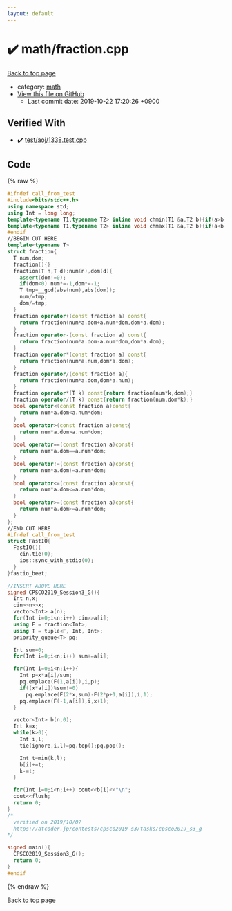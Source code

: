 ```yaml
---
layout: default
---
```


<!-- mathjax config similar to math.stackexchange -->
<script type="text/javascript" async
  src="https://cdnjs.cloudflare.com/ajax/libs/mathjax/2.7.5/MathJax.js?config=TeX-MML-AM_CHTML">
</script>
<script type="text/x-mathjax-config">
  MathJax.Hub.Config({
    TeX: { equationNumbers: { autoNumber: "AMS" }},
    tex2jax: {
      inlineMath: [ ['$','$'] ],
      processEscapes: true
    },
    "HTML-CSS": { matchFontHeight: false },
    displayAlign: "left",
    displayIndent: "2em"
  });
</script>

<script type="text/javascript" src="https://cdnjs.cloudflare.com/ajax/libs/jquery/3.4.1/jquery.min.js"></script>
<script src="https://cdn.jsdelivr.net/npm/jquery-balloon-js@1.1.2/jquery.balloon.min.js" integrity="sha256-ZEYs9VrgAeNuPvs15E39OsyOJaIkXEEt10fzxJ20+2I=" crossorigin="anonymous"></script>
<script type="text/javascript" src="../../assets/js/copy-button.js"></script>
<link rel="stylesheet" href="../../assets/css/copy-button.css" />


# :heavy_check_mark: math/fraction.cpp
<a href="../../index.html">Back to top page</a>

* category: <a href="../../index.html#7e676e9e663beb40fd133f5ee24487c2">math</a>
* <a href="{{ site.github.repository_url }}/blob/master/math/fraction.cpp">View this file on GitHub</a>
    - Last commit date: 2019-10-22 17:20:26 +0900




## Verified With
* :heavy_check_mark: <a href="../../verify/test/aoj/1338.test.cpp.html">test/aoj/1338.test.cpp</a>


## Code
{% raw %}
```cpp
#ifndef call_from_test
#include<bits/stdc++.h>
using namespace std;
using Int = long long;
template<typename T1,typename T2> inline void chmin(T1 &a,T2 b){if(a>b) a=b;}
template<typename T1,typename T2> inline void chmax(T1 &a,T2 b){if(a<b) a=b;}
#endif
//BEGIN CUT HERE
template<typename T>
struct fraction{
  T num,dom;
  fraction(){}
  fraction(T n,T d):num(n),dom(d){
    assert(dom!=0);
    if(dom<0) num*=-1,dom*=-1;
    T tmp=__gcd(abs(num),abs(dom));
    num/=tmp;
    dom/=tmp;
  }
  fraction operator+(const fraction a) const{
    return fraction(num*a.dom+a.num*dom,dom*a.dom);
  }
  fraction operator-(const fraction a) const{
    return fraction(num*a.dom-a.num*dom,dom*a.dom);
  }
  fraction operator*(const fraction a) const{
    return fraction(num*a.num,dom*a.dom);
  }
  fraction operator/(const fraction a){
    return fraction(num*a.dom,dom*a.num);
  }
  fraction operator*(T k) const{return fraction(num*k,dom);}
  fraction operator/(T k) const{return fraction(num,dom*k);}
  bool operator<(const fraction a)const{
    return num*a.dom<a.num*dom;
  }
  bool operator>(const fraction a)const{
    return num*a.dom>a.num*dom;
  }
  bool operator==(const fraction a)const{
    return num*a.dom==a.num*dom;
  }
  bool operator!=(const fraction a)const{
    return num*a.dom!=a.num*dom;
  }
  bool operator<=(const fraction a)const{
    return num*a.dom<=a.num*dom;
  }
  bool operator>=(const fraction a)const{
    return num*a.dom>=a.num*dom;
  }
};
//END CUT HERE
#ifndef call_from_test
struct FastIO{
  FastIO(){
    cin.tie(0);
    ios::sync_with_stdio(0);
  }
}fastio_beet;

//INSERT ABOVE HERE
signed CPSCO2019_Session3_G(){
  Int n,x;
  cin>>n>>x;
  vector<Int> a(n);
  for(Int i=0;i<n;i++) cin>>a[i];
  using F = fraction<Int>;
  using T = tuple<F, Int, Int>;
  priority_queue<T> pq;

  Int sum=0;
  for(Int i=0;i<n;i++) sum+=a[i];

  for(Int i=0;i<n;i++){
    Int p=x*a[i]/sum;
    pq.emplace(F(1,a[i]),i,p);
    if((x*a[i])%sum!=0)
      pq.emplace(F(2*x,sum)-F(2*p+1,a[i]),i,1);
    pq.emplace(F(-1,a[i]),i,x+1);
  }

  vector<Int> b(n,0);
  Int k=x;
  while(k>0){
    Int i,l;
    tie(ignore,i,l)=pq.top();pq.pop();

    Int t=min(k,l);
    b[i]+=t;
    k-=t;
  }

  for(Int i=0;i<n;i++) cout<<b[i]<<"\n";
  cout<<flush;
  return 0;
}
/*
  verified on 2019/10/07
  https://atcoder.jp/contests/cpsco2019-s3/tasks/cpsco2019_s3_g
*/

signed main(){
  CPSCO2019_Session3_G();
  return 0;
}
#endif

```
{% endraw %}

<a href="../../index.html">Back to top page</a>

